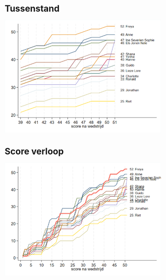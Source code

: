 # Tussenstand
![running score](graphs/runningScore.png)

# Score verloop
![next game](graphs/runningScoreFull.png)